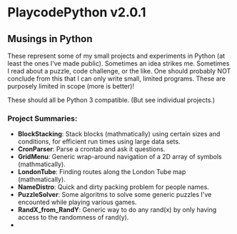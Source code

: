 # PlaycodePython v2.0.1

## Musings in Python 

These represent some of my small projects and experiments in Python (at least the ones I've made public). Sometimes an idea strikes me. Sometimes I read about a puzzle, code challenge, or the like. One should probably NOT conclude from this that I can only write small, limited programs. These are purposely limited in scope (more is better)!

These should all be Python 3 compatible. (But see individual projects.)

### Project Summaries:

* **BlockStacking**: Stack blocks (mathmatically) using certain sizes and conditions, for efficient run times using large data sets.
* **CronParser**: Parse a crontab and ask it questions. 
* **GridMenu**: Generic wrap-around navigation of a 2D array of symbols (mathmatically).
* **LondonTube**: Finding routes along the London Tube map (mathmatically).
* **NameDistro**: Quick and dirty packing problem for people names. 
* **PuzzleSolver**: Some algoritms to solve some generic puzzles I've encounted while playing various games.
* **RandX\_from\_RandY**: Generic way to do any rand(x) by only having access to the randomness of rand(y). 
* 


